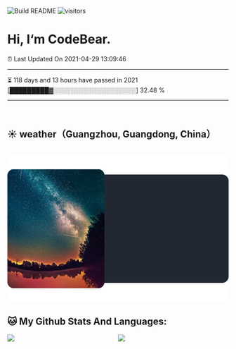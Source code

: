 ![Build README](https://github.com/CB-ysx/CB-ysx/workflows/Build%20README/badge.svg)
![visitors](https://visitor-badge.glitch.me/badge?page_id=CB-ysx)

# Hi, I‘m CodeBear.

⏰ Last Updated On 2021-04-29 13:09:46

---
⏳ 118 days and 13 hours have passed in 2021 [█████████▓░░░░░░░░░░░░░░░░░░░] 32.48 %

---
<br />

## ☀️ weather（Guangzhou, Guangdong, China）

<br />
<img src="https://raw.githubusercontent.com/CB-ysx/CB-ysx/master/assets/weather.svg" />

<br />

## 🐱 My Github Stats And Languages:

<img align="left" width="42%" src="https://github-readme-stats.vercel.app/api/top-langs/?username=CB-ysx&layout=compact&text_color=daf7dc&bg_color=151515">
<img align="right" width="50%" src="https://github-readme-stats.vercel.app/api?username=CB-ysx&theme=tokyonight&show_icons=true&icon_color=6392DF">

